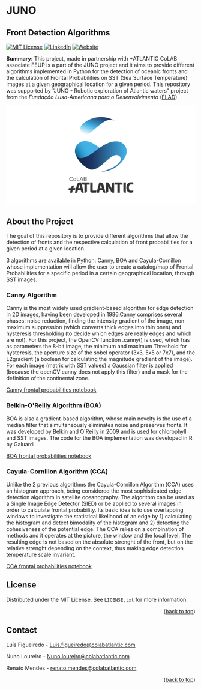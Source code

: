 # JUNO
<div id="top"></div>

## Front Detection Algorithms
<div id="top"></div>

<!-- PROJECT SHIELDS -->
[![MIT License][license-shield]][license-url]
[![LinkedIn][linkedin-shield]][linkedin-url]
[![Website][website-shield]][website-url]

<!-- MARKDOWN LINKS & IMAGES -->
<!-- https://www.markdownguide.org/basic-syntax/#reference-style-links -->

<!-- LICENSE: replace with your license url -->
[license-shield]: https://img.shields.io/github/license/othneildrew/Best-README-Template.svg?style=for-the-badge
[license-url]: https://github.com/CoLAB-ATLANTIC/Template/blob/master/LICENSE.txt

<!-- LINKEDIN -->
[linkedin-shield]: https://img.shields.io/badge/-LinkedIn-black.svg?style=for-the-badge&logo=linkedin&colorB=555
[linkedin-url]: https://www.linkedin.com/company/colabatlantic/

<!-- Website: Replace with projects website (if any) or leave +ATL website -->
[website-shield]: https://img.shields.io/badge/-Website-black.svg?style=for-the-badge
[website-url]: https://colabatlantic.com/

**Summary:** This project, made in partnership with +ATLANTIC CoLAB associate FEUP is a part of the JUNO project and it aims to provide different algorithms implemented in Python for the detection of oceanic fronts and the calculation of Frontal Probabilities on SST (Sea Surface Temperature) images at a given geographical location for a given period. This repository was supported by "JUNO - Robotic exploration of Atlantic waters" project from the *Fundação Luso-Americana para o Desenvolvimento* ([FLAD](https://www.flad.pt/en/))

![Image of Project](/images/logo_atlantic.png)

<!-- TABLE OF CONTENTS
<details>
  <summary>Table of Contents</summary>
  <ol>
    <li>
      <a href="#about-the-project">About The Project</a>
      <ul>
        <li><a href="#built-with">Built With</a></li>
      </ul>
    </li>
    <li>
      <a href="#getting-started">Getting Started</a>
      <ul>
        <li><a href="#prerequisites">Prerequisites</a></li>
        <li><a href="#installation">Installation</a></li>
      </ul>
    </li>
    <li><a href="#usage">Usage</a></li>
    <li><a href="#roadmap">Roadmap</a></li>
    <li><a href="#contributing">Contributing</a></li>
    <li><a href="#license">License</a></li>
    <li><a href="#contact">Contact</a></li>
    <li><a href="#acknowledgments">Acknowledgments</a></li>
  </ol>
</details> -->

## About the Project

The goal of this repository is to provide different algorithms that allow the detection of fronts and the respective calculation of front probabilities for a given period at a given location.

3 algorithms are available in Python: Canny, BOA and Cayula-Cornillon whose implementation will allow the user to create a catalog/map of Frontal Probabilities for a specific period in a certain geographical location, through SST images.

### Canny Algorithm

Canny is the most widely used gradient-based algorithm for edge detection in 2D images, having been developed in 1986.Canny comprises several phases: noise reduction, finding the intensity gradient of the image, non-maximum suppression (which converts thick edges into thin ones) and hysteresis thresholding (to decide which edges are really edges and which are not).
For this project, the OpenCV function .canny() is used, which has as parameters the 8-bit image, the minimum and maximum Threshold for hysteresis, the aperture size of the sobel operator (3x3, 5x5 or 7x7), and the L2gradient (a boolean for calculating the magnitude gradient of the image). For each image (matrix with SST values) a Gaussian filter is applied (because the openCV canny does not apply this filter) and a mask for the definition of the continental zone.

[Canny frontal probabilities notebook](notebooks/canny_frontal_prob.ipynb)

### Belkin-O'Reilly Algorithm (BOA)

BOA is also a gradient-based algorithm, whose main novelty is the use of a median filter that simultaneously eliminates noise and preserves fronts. It was developed by Belkin and O'Reilly in 2009 and is used for chlorophyll and SST images. The code for the BOA implementation was developed in R by Galuardi.

[BOA frontal probabilities notebook](notebooks/BOA_frontal_prob.ipynb)

### Cayula-Cornillon Algorithm (CCA)

Unlike the 2 previous algorithms the Cayula-Cornillon Algorithm (CCA) uses an histogram approach, being considered the most sophisticated edge detection algorithm in satellite oceanography. The algorithm can be used as a Single Image Edge Detector (SIED) or be applied to several images in order to calculate frontal probability. Its basic idea is to use overlapping windows to investigate the statistical likelihood of an edge by 1) calculating the histogram and detect bimodality of the histogram and 2) detecting the cohesiveness of the potential edge. The CCA relies on a combination of methods and it operates at the picture, the window and the local level. The resulting edge is not based on the absolute strenght of the front, but on the relative strenght depending on the context, thus making edge detection temperature scale invariant.

[CCA frontal probabilities notebook](notebooks/CayulaCornillon_frontal_prob.ipynb)

<!-- LICENSE -->
## License

Distributed under the MIT License. See `LICENSE.txt` for more information.

<p align="right">(<a href="#top">back to top</a>)</p>

<!-- CONTACT -->
## Contact

Luís Figueiredo - Luis.figueiredo@colabatlantic.com

Nuno Loureiro - Nuno.loureiro@colabatlantic.com

Renato Mendes - renato.mendes@colabatlantic.com

<p align="right">(<a href="#top">back to top</a>)</p>
